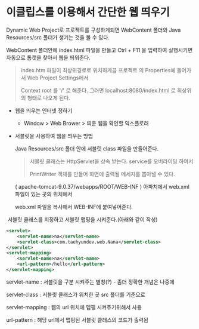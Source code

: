# 이클립스를 이용해서 간단한 웹 띄우기

Dynamic Web Project로 프로젝트를 구성하게되면 WebContent 폴더와 Java Resources/src 폴더가 생기는 것을 볼 수 있다.

WebContent 폴더안에 index.html 파일을 만들고 Ctrl + F11 을 입력하여 실행시키면 자동으로 톰캣을 찾아서 웹을 띄워준다.

> index.htm 파일이 최상위경로로 위치하게끔 프로젝트 의 Properties에 들어가서 Web Project Settings에서
>
> Context root 를 '/' 로 해준다. 그러면 localhost:8080/index.html 로 최상위의 형태로 나오게 된다.



* 웹을 띄우는 인터넷 정하기
  * Window > Web Brower > 띄운 웹을 확인할 익스플로러



* 서블릿을 사용하여 웹을 띄우는 방법

  Java Resources/src 폴더 안에 서블릿 class 파일을 만들어준다.

  > 서블릿 클래스는 HttpServlet을 상속 받는다. service를 오버라이딩 하여서 
  >
  > PrintWriter 객체를 만들어 화면에 출력될 메세지를 뽑아낼 수 있다.

  

  ( apache-tomcat-9.0.37/webapps/ROOT/WEB-INF ) 아파치에서 web.xml 파일이 있는 곳의 위치에서

  web.xml 파일을 복사해서 WEB-INF에 붙여넣어준다.



​	서블릿 클래스를 지정하고 서블릿 맵핑을 시켜준다.(아래와 같이 작성)

```xml
<servlet>
    <servlet-name>na</servlet-name>
    <servlet-class>com.taehyundev.web.Nana</servlet-class>
</servlet>
<servlet-mapping>
	<servlet-name>na</servlet-name>
	<url-pattern>/hello</url-pattern>
</servlet-mapping>
```



servlet-name : 서블릿을 구분 시켜주는 별칭(?) - 좀더 정확한 개념은 나중에

servlet-class : 서블릿 클래스가 위치한 곳 src 폴더를 기준으로

servlet-mapping : 웹의 url 위치에 맵핑 시켜주기위해서 사용

url-pattern : 해당 url에서 맵핑된 서블릿 클래스의 코드가 출력됨

